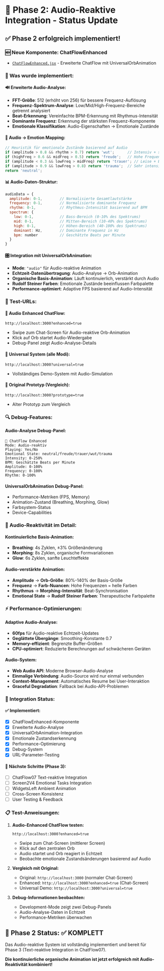 # 🎵 Phase 2: Audio-Reaktive Integration - Status Update

## ✅ **Phase 2 erfolgreich implementiert!**

### **🆕 Neue Komponente: ChatFlowEnhanced**
- [`ChatFlowEnhanced.jsx`](conversational-therapy-ai/frontend/react-components/src/components/ChatFlowEnhanced.jsx) - Erweiterte ChatFlow mit UniversalOrbAnimation

### **🎯 Was wurde implementiert:**

#### **🔊 Erweiterte Audio-Analyse:**
- **FFT-Größe**: 512 (erhöht von 256) für bessere Frequenz-Auflösung
- **Frequenz-Spektrum-Analyse**: Low/Mid/High-Frequenz-Bereiche getrennt analysiert
- **Beat-Erkennung**: Vereinfachte BPM-Erkennung mit Rhythmus-Intensität
- **Dominante Frequenz**: Erkennung der stärksten Frequenz-Komponente
- **Emotionale Klassifikation**: Audio-Eigenschaften → Emotionale Zustände

#### **🎨 Audio → Emotion Mapping:**
```javascript
// Heuristik für emotionale Zustände basierend auf Audio
if (amplitude > 0.8 && rhythm > 0.7) return 'wut';      // Intensiv + schnell
if (highFreq > 0.6 && midFreq > 0.5) return 'freude';   // Hohe Frequenzen
if (amplitude < 0.3 && lowFreq > midFreq) return 'trauer'; // Leise + Bass
if (amplitude > 0.9 && lowFreq > 0.8) return 'trauma';  // Sehr intensiv
return 'neutral';
```

#### **📊 Audio-Daten-Struktur:**
```javascript
audioData = {
  amplitude: 0-1,        // Normalisierte Gesamtlautstärke
  frequency: 0-1,        // Normalisierte dominante Frequenz
  rhythm: 0-1,           // Rhythmus-Intensität basierend auf BPM
  spectrum: {
    low: 0-1,            // Bass-Bereich (0-10% des Spektrums)
    mid: 0-1,            // Mitten-Bereich (10-40% des Spektrums)
    high: 0-1,           // Höhen-Bereich (40-100% des Spektrums)
    dominant: Hz,        // Dominante Frequenz in Hz
    bpm: number          // Geschätzte Beats per Minute
  }
}
```

#### **🎛️ Integration mit UniversalOrbAnimation:**
- **Mode**: `"audio"` für Audio-reaktive Animation
- **Echtzeit-Datenübertragung**: Audio-Analyse → Orb-Animation
- **Organische Basis-Animation**: Läuft kontinuierlich, verstärkt durch Audio
- **Rudolf Steiner Farben**: Emotionale Zustände beeinflussen Farbpalette
- **Performance-optimiert**: Adaptive FPS basierend auf Audio-Intensität

### **🧪 Test-URLs:**

#### **🎵 Audio Enhanced ChatFlow:**
```
http://localhost:3000?enhanced=true
```
- Swipe zum Chat-Screen für Audio-reaktive Orb-Animation
- Klick auf Orb startet Audio-Wiedergabe
- Debug-Panel zeigt Audio-Analyse-Details

#### **🚀 Universal System (alle Modi):**
```
http://localhost:3000?universal=true
```
- Vollständiges Demo-System mit Audio-Simulation

#### **🔬 Original Prototyp (Vergleich):**
```
http://localhost:3000?prototype=true
```
- Alter Prototyp zum Vergleich

### **🔍 Debug-Features:**

#### **Audio-Analyse Debug-Panel:**
```
🎵 ChatFlow Enhanced
Mode: Audio-reaktiv
Playing: Yes/No
Emotional State: neutral/freude/trauer/wut/trauma
Intensity: 0-250%
BPM: Geschätzte Beats per Minute
Amplitude: 0-100%
Frequency: 0-100%
Rhythm: 0-100%
```

#### **UniversalOrbAnimation Debug-Panel:**
- Performance-Metriken (FPS, Memory)
- Animation-Zustand (Breathing, Morphing, Glow)
- Farbsystem-Status
- Device-Capabilities

### **🎯 Audio-Reaktivität im Detail:**

#### **Kontinuierliche Basis-Animation:**
- **Breathing**: 4s Zyklen, ±3% Größenänderung
- **Morphing**: 8s Zyklen, organische Formvariationen
- **Glow**: 6s Zyklen, sanfte Leuchteffekte

#### **Audio-verstärkte Animation:**
- **Amplitude** → **Orb-Größe**: 80%-140% der Basis-Größe
- **Frequenz** → **Farb-Nuancen**: Hohe Frequenzen = helle Farben
- **Rhythmus** → **Morphing-Intensität**: Beat-Synchronisation
- **Emotional State** → **Rudolf Steiner Farben**: Therapeutische Farbpalette

### **⚡ Performance-Optimierungen:**

#### **Adaptive Audio-Analyse:**
- **60fps** für Audio-reaktive Echtzeit-Updates
- **Geglättete Übergänge**: Smoothing-Konstante 0.7
- **Memory-effizient**: Begrenzte Buffer-Größen
- **CPU-optimiert**: Reduzierte Berechnungen auf schwächeren Geräten

#### **Audio-System:**
- **Web Audio API**: Moderne Browser-Audio-Analyse
- **Einmalige Verbindung**: Audio-Source wird nur einmal verbunden
- **Context-Management**: Automatisches Resume bei User-Interaktion
- **Graceful Degradation**: Fallback bei Audio-API-Problemen

### **🔄 Integration Status:**

#### **✅ Implementiert:**
- [x] ChatFlowEnhanced-Komponente
- [x] Erweiterte Audio-Analyse
- [x] UniversalOrbAnimation-Integration
- [x] Emotionale Zustandserkennung
- [x] Performance-Optimierung
- [x] Debug-System
- [x] URL-Parameter-Testing

#### **🎯 Nächste Schritte (Phase 3):**
- [ ] ChatFlow07 Text-reaktive Integration
- [ ] Screen2V4 Emotional Tasks Integration
- [ ] WidgetsLeft Ambient Animation
- [ ] Cross-Screen Konsistenz
- [ ] User Testing & Feedback

### **📋 Test-Anweisungen:**

1. **Audio-Enhanced ChatFlow testen:**
   ```
   http://localhost:3000?enhanced=true
   ```
   - Swipe zum Chat-Screen (mittlerer Screen)
   - Klick auf den zentralen Orb
   - Audio startet und Orb reagiert in Echtzeit
   - Beobachte emotionale Zustandsänderungen basierend auf Audio

2. **Vergleich mit Original:**
   - Original: `http://localhost:3000` (normaler Chat-Screen)
   - Enhanced: `http://localhost:3000?enhanced=true` (Chat-Screen)
   - Universal Demo: `http://localhost:3000?universal=true`

3. **Debug-Informationen beobachten:**
   - Development-Mode zeigt zwei Debug-Panels
   - Audio-Analyse-Daten in Echtzeit
   - Performance-Metriken überwachen

## 🎉 **Phase 2 Status: ✅ KOMPLETT**

Das Audio-reaktive System ist vollständig implementiert und bereit für Phase 3 (Text-reaktive Integration in ChatFlow07).

**Die kontinuierliche organische Animation ist jetzt erfolgreich mit Audio-Reaktivität kombiniert!**